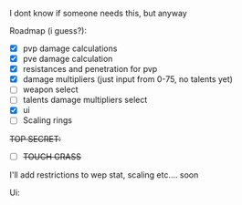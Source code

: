 I dont know if someone needs this, but anyway

Roadmap (i guess?):

- [x] pvp damage calculations
- [x] pve damage calculation
- [x] resistances and penetration for pvp
- [x] damage multipliers (just input from 0-75, no talents yet)
- [ ] weapon select
- [ ] talents damage multipliers select
- [x] ui
- [ ] Scaling rings

~~TOP SECRET:~~

- [ ] ~~TOUCH GRASS~~

I'll add restrictions to wep stat, scaling etc.... soon

Ui:


